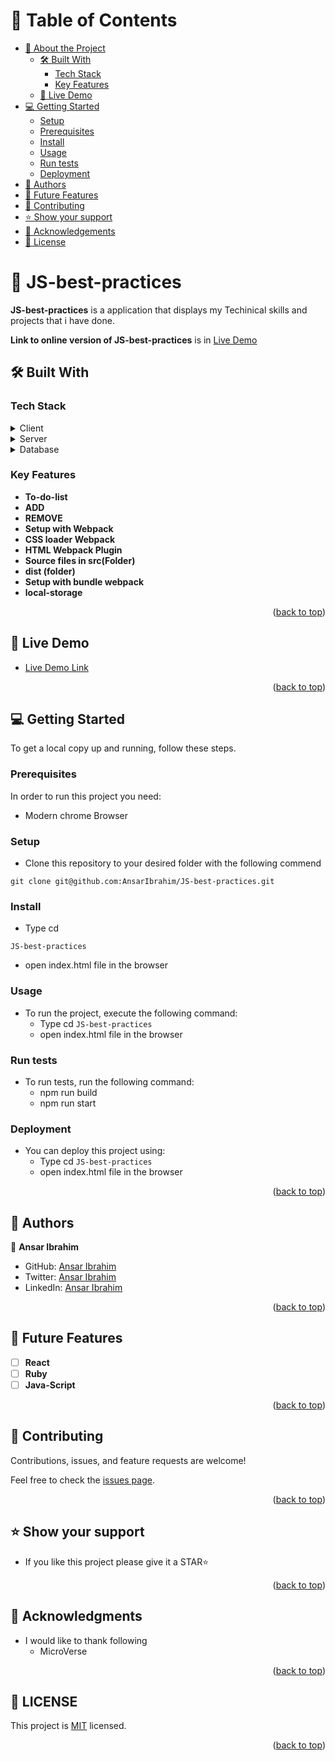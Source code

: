 
<!-- TABLE OF CONTENTS -->

# 📗 Table of Contents

- [📖 About the Project](#about-project)
  - [🛠 Built With](#built-with)
    - [Tech Stack](#tech-stack)
    - [Key Features](#key-features)
  - [🚀 Live Demo](#live-demo)
- [💻 Getting Started](#getting-started)
  - [Setup](#setup)
  - [Prerequisites](#prerequisites)
  - [Install](#install)
  - [Usage](#usage)
  - [Run tests](#run-tests)
  - [Deployment](#triangular_flag_on_post-deployment)
- [👥 Authors](#authors)
- [🔭 Future Features](#future-features)
- [🤝 Contributing](#contributing)
- [⭐️ Show your support](#support)
- [🙏 Acknowledgements](#acknowledgements)
- [📝 License](#LICENSE)

<!-- PROJECT DESCRIPTION -->

# 📖 JS-best-practices <a name="about-project"></a>


**JS-best-practices** is a application that displays my Techinical skills and projects that i have done.


**Link to online version of JS-best-practices** is in [Live Demo](#live-demo)

## 🛠 Built With <a name="built-with"></a>

### Tech Stack <a name="tech-stack"></a>


<details>
  <summary>Client</summary>
  <ul>
    <li><a href="https://developer.mozilla.org/en-US/docs/Web/HTML">HTML</a></li>
    <li><a href="https://developer.mozilla.org/en-US/docs/Web/CSS">CSS</a></li>
  </ul>
</details>

<details>
  <summary>Server</summary>
  <ul>
    <li><a href="#">N/A</a></li>
  </ul>
</details>

<details>
<summary>Database</summary>
  <ul>
    <li><a href="#">N/A</a></li>
  </ul>
</details>

<!-- Features -->

### Key Features <a name="key-features"></a>

- **To-do-list**
- **ADD**
- **REMOVE**
- **Setup with Webpack**
- **CSS loader Webpack**
- **HTML Webpack Plugin**
- **Source files in src(Folder)**
- **dist (folder)**
- **Setup with bundle webpack**
- **local-storage**

<p align="right">(<a href="#readme-top">back to top</a>)</p>

<!-- LIVE DEMO -->

## 🚀 Live Demo <a name="live-demo"></a>


- [Live Demo Link](https://ansaribrahim.github.io/JS-best-practices/dist)

<p align="right">(<a href="#readme-top">back to top</a>)</p>

<!-- GETTING STARTED -->

## 💻 Getting Started <a name="getting-started"></a>


To get a local copy up and running, follow these steps.

### Prerequisites

In order to run this project you need:

- Modern chrome Browser

### Setup

- Clone this repository to your desired folder with the following commend
```
git clone git@github.com:AnsarIbrahim/JS-best-practices.git
```


### Install

- Type cd 
```
JS-best-practices
```
- open index.html file in the browser

### Usage

- To run the project, execute the following command:
  - Type cd ``` JS-best-practices ```
  - open index.html file in the browser

### Run tests

- To run tests, run the following command:
  - npm run build
  - npm run start

### Deployment

- You can deploy this project using:
  - Type cd ``` JS-best-practices ```
  - open index.html file in the browser


<p align="right">(<a href="#readme-top">back to top</a>)</p>

<!-- AUTHORS -->

## 👥 Authors <a name="authors"></a>

👤 **Ansar Ibrahim**

- GitHub: [Ansar Ibrahim](https://github.com/AnsarIbrahim)
- Twitter: [Ansar Ibrahim](https://twitter.com/ansaradheeb)
- LinkedIn: [Ansar Ibrahim](https://linkedin.com/in/ansar-ibrahim-61447424a/)



<p align="right">(<a href="#readme-top">back to top</a>)</p>

<!-- FUTURE FEATURES -->

## 🔭 Future Features <a name="future-features"></a>

- [ ] **React**
- [ ] **Ruby**
- [ ] **Java-Script**

<p align="right">(<a href="#readme-top">back to top</a>)</p>

<!-- CONTRIBUTING -->

## 🤝 Contributing <a name="contributing"></a>

Contributions, issues, and feature requests are welcome!

Feel free to check the [issues page](../../issues/).

<p align="right">(<a href="#readme-top">back to top</a>)</p>

<!-- SUPPORT -->

## ⭐️ Show your support <a name="support"></a>


- If you like this project please give it a STAR⭐️

<p align="right">(<a href="#readme-top">back to top</a>)</p>

<!-- ACKNOWLEDGEMENTS -->

## 🙏 Acknowledgments <a name="acknowledgements"></a>

- I would like to thank following
  - MicroVerse 

<p align="right">(<a href="#readme-top">back to top</a>)</p>

<!-- LICENSE -->

## 📝 LICENSE <a name="LICENSE"></a>

This project is [MIT](./LICENSE) licensed.

<p align="right">(<a href="#readme-top">back to top</a>)</p>


